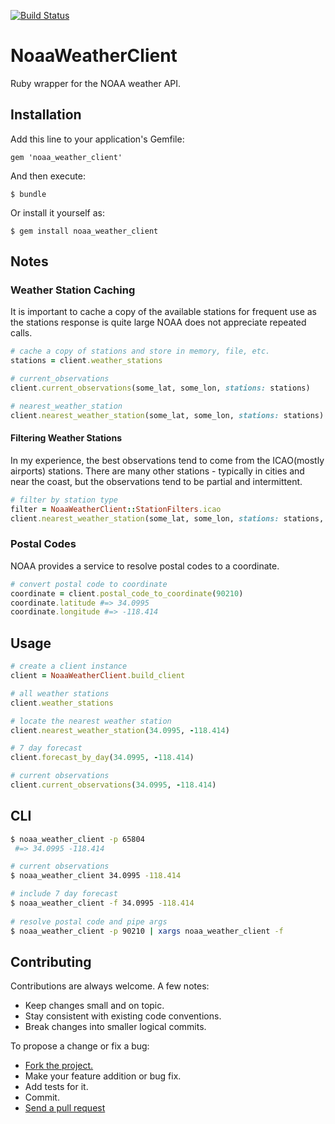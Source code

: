 [![Build Status](https://travis-ci.org/tylerdooling/noaa_weather_client.png)](https://travis-ci.org/tylerdooling/noaa_weather_client)
# NoaaWeatherClient

Ruby wrapper for the NOAA weather API.

## Installation

Add this line to your application's Gemfile:

    gem 'noaa_weather_client'

And then execute:

    $ bundle

Or install it yourself as:

    $ gem install noaa_weather_client


## Notes

### Weather Station Caching

It is important to cache a copy of the available stations for frequent use as the stations response is quite large NOAA does not appreciate repeated calls.

```ruby
# cache a copy of stations and store in memory, file, etc.
stations = client.weather_stations

# current_observations
client.current_observations(some_lat, some_lon, stations: stations)

# nearest_weather_station
client.nearest_weather_station(some_lat, some_lon, stations: stations)

```
#### Filtering Weather Stations
In my experience, the best observations tend to come from the
ICAO(mostly airports) stations.  There are many other stations -
typically in cities and near the coast, but the observations tend to be
partial and intermittent.

```ruby
# filter by station type
filter = NoaaWeatherClient::StationFilters.icao
client.nearest_weather_station(some_lat, some_lon, stations: stations, filter: filter)
```

### Postal Codes
NOAA provides a service to resolve postal codes to a coordinate.

```ruby
# convert postal code to coordinate
coordinate = client.postal_code_to_coordinate(90210)
coordinate.latitude #=> 34.0995
coordinate.longitude #=> -118.414
```

## Usage
```ruby
# create a client instance
client = NoaaWeatherClient.build_client

# all weather stations
client.weather_stations

# locate the nearest weather station
client.nearest_weather_station(34.0995, -118.414)

# 7 day forecast
client.forecast_by_day(34.0995, -118.414)

# current observations
client.current_observations(34.0995, -118.414)
```

## CLI
```bash
$ noaa_weather_client -p 65804
 #=> 34.0995 -118.414

# current observations 
$ noaa_weather_client 34.0995 -118.414

# include 7 day forecast
$ noaa_weather_client -f 34.0995 -118.414
 
# resolve postal code and pipe args
$ noaa_weather_client -p 90210 | xargs noaa_weather_client -f
```

## Contributing
Contributions are always welcome. A few notes:

* Keep changes small and on topic.
* Stay consistent with existing code conventions.
* Break changes into smaller logical commits.

To propose a change or fix a bug:

* [Fork the project.](https://help.github.com/articles/fork-a-repo)
* Make your feature addition or bug fix.
* Add tests for it.
* Commit.
* [Send a pull request](https://help.github.com/articles/using-pull-requests)

